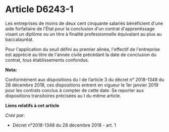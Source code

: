 # Article D6243-1

Les entreprises de moins de deux cent cinquante salariés bénéficient d'une aide forfaitaire de l'État pour la conclusion d'un
contrat d'apprentissage visant un diplôme ou un titre à finalité professionnelle équivalant au plus au baccalauréat.

Pour l'application du seuil défini au premier alinéa, l'effectif de l'entreprise est apprécié au titre de l'année civile
précédant la date de conclusion du contrat, tous établissements confondus.

**Nota:**

Conformément aux dispositions du I de l’article 3 du décret n° 2018-1348 du 28 décembre 2018, ces dispositions entrent en
vigueur le 1er janvier 2019 pour les contrats conclus à compter de cette date. Se reporter aux dispositions transitoires
précisées au I du même article.

**Liens relatifs à cet article**

_Créé par_:

  - Décret n°2018-1348 du 28 décembre 2018 - art. 1
